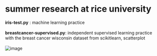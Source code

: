 # summer research at rice university
<b>iris-test.py</b> : machine learning practice
<br><br><b>breastcancer-supervised.py</b>: independent supervised learning practice with the breast cancer wisconsin dataset from scikitlearn, scatterplot
<br><br>![image](https://user-images.githubusercontent.com/66813711/124409504-0cdca700-dd0e-11eb-86a1-c8502d8961da.png)
